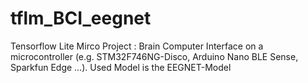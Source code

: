 # tflm_BCI_eegnet
Tensorflow Lite Mirco Project : Brain Computer Interface on a microcontroller (e.g. STM32F746NG-Disco, Arduino Nano BLE Sense, Sparkfun Edge ...).
Used Model is the EEGNET-Model
